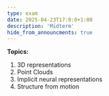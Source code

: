 ```yaml
---
type: exam
date: 2025-04-23T17:0:0+1:00
description: 'Midterm'
hide_from_announcments: true
---
```

**Topics:**
1. 3D representations
2. Point Clouds
3. Implicit neural representations
4. Structure from motion
